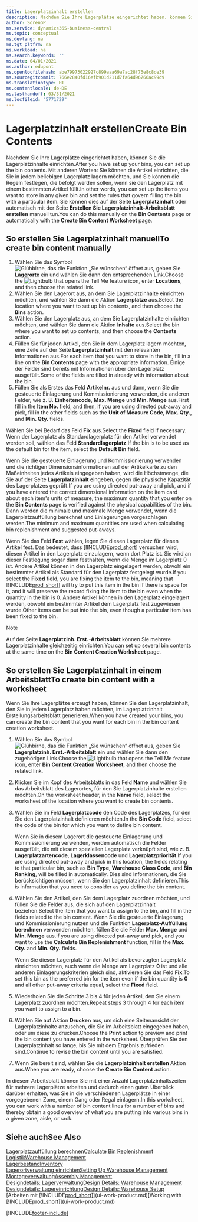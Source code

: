 ```yaml
---
title: Lagerplatzinhalt erstellen
description: Nachdem Sie Ihre Lagerplätze eingerichtet haben, können Sie die Artikel angeben, die Sie darin speichern möchten, und Regeln einrichten, die steuern, wie oft Lagerplätze nachgefüllt werden.
author: SorenGP
ms.service: dynamics365-business-central
ms.topic: conceptual
ms.devlang: na
ms.tgt_pltfrm: na
ms.workload: na
ms.search.keywords: ''
ms.date: 04/01/2021
ms.author: edupont
ms.openlocfilehash: abe79973022927c899aaa69a7ac28f76e8c8de39
ms.sourcegitcommit: 766e2840fd16efb901d211d7fa64d96766ac99d9
ms.translationtype: HT
ms.contentlocale: de-DE
ms.lasthandoff: 03/31/2021
ms.locfileid: "5771729"
---
```

# <a name="create-bin-contents"></a><span data-ttu-id="dff7a-103">Lagerplatzinhalt erstellen</span><span class="sxs-lookup"><span data-stu-id="dff7a-103">Create Bin Contents</span></span>

<span data-ttu-id="dff7a-104">Nachdem Sie Ihre Lagerplätze eingerichtet haben, können Sie die Lagerplatzinhalte einrichten.</span><span class="sxs-lookup"><span data-stu-id="dff7a-104">After you have set up your bins, you can set up the bin contents.</span></span> <span data-ttu-id="dff7a-105">Mit anderen Worten: Sie können die Artikel einrichten, die Sie in jedem beliebigen Lagerplatz lagern möchten, und Sie können die Regeln festlegen, die befolgt werden sollen, wenn sie den Lagerplatz mit einem bestimmten Artikel füllt.</span><span class="sxs-lookup"><span data-stu-id="dff7a-105">In other words, you can set up the items you want to store in any given bin and set the rules that govern filling the bin with a particular item.</span></span> <span data-ttu-id="dff7a-106">Sie können dies auf der Seite **Lagerplatzinhalt** oder automatisch mit der Seite **Erstellen Sie Lagerplatzinhalt-Arbeitsblatt erstellen** manuell tun.</span><span class="sxs-lookup"><span data-stu-id="dff7a-106">You can do this manually on the **Bin Contents** page or automatically with the **Create Bin Content Worksheet** page.</span></span>

## <a name="to-create-bin-content-manually"></a><span data-ttu-id="dff7a-107">So erstellen Sie Lagerplatzinhalt manuell</span><span class="sxs-lookup"><span data-stu-id="dff7a-107">To create bin content manually</span></span>

1. <span data-ttu-id="dff7a-108">Wählen Sie das Symbol ![Glühbirne, das die Funktion „Sie wünschen“ öffnet](media/ui-search/search_small.png "Was möchten Sie tun?") aus, geben Sie **Lagerorte** ein und wählen Sie dann den entsprechenden Link.</span><span class="sxs-lookup"><span data-stu-id="dff7a-108">Choose the ![Lightbulb that opens the Tell Me feature](media/ui-search/search_small.png "Tell me what you want to do") icon, enter **Locations**, and then choose the related link.</span></span>  
2. <span data-ttu-id="dff7a-109">Wählen Sie den Lagerort aus, an dem Sie Lagerplatzinhalte einrichten möchten, und wählen Sie dann die Aktion **Lagerplätze** aus.</span><span class="sxs-lookup"><span data-stu-id="dff7a-109">Select the location where you want to set up bin contents,  and then choose the **Bins** action.</span></span>  
3. <span data-ttu-id="dff7a-110">Wählen Sie den Lagerplatz aus, an dem Sie Lagerplatzinhalte einrichten möchten, und wählen Sie dann die Aktion **Inhalte** aus.</span><span class="sxs-lookup"><span data-stu-id="dff7a-110">Select the bin where you want to set up contents, and then choose the **Contents** action.</span></span>  
4. <span data-ttu-id="dff7a-111">Füllen Sie für jeden Artikel, den Sie in dem Lagerplatz lagern möchten, eine Zeile auf der Seite **Lagerplatzinhalt** mit den relevanten Informationen aus.</span><span class="sxs-lookup"><span data-stu-id="dff7a-111">For each item that you want to store in the bin, fill in a line on the **Bin Contents** page with the appropriate information.</span></span> <span data-ttu-id="dff7a-112">Einige der Felder sind bereits mit Informationen über den Lagerplatz ausgefüllt.</span><span class="sxs-lookup"><span data-stu-id="dff7a-112">Some of the fields are filled in already with information about the bin.</span></span>  
5. <span data-ttu-id="dff7a-113">Füllen Sie als Erstes das Feld **Artikelnr.** aus und dann, wenn Sie die gesteuerte Einlagerung und Kommissionierung verwenden, die anderen Felder, wie z. B. **Einheitencode**, **Max. Menge** und **Min. Menge** aus.</span><span class="sxs-lookup"><span data-stu-id="dff7a-113">First fill in the **Item No.** field, and then, if you are using directed put-away and pick, fill in the other fields such as the **Unit of Measure Code**, **Max. Qty.**, and **Min. Qty.** fields.</span></span>  

<span data-ttu-id="dff7a-114">Wählen Sie bei Bedarf das Feld **Fix** aus.</span><span class="sxs-lookup"><span data-stu-id="dff7a-114">Select the **Fixed** field if necessary.</span></span> <span data-ttu-id="dff7a-115">Wenn der Lagerplatz als Standardlagerplatz für den Artikel verwendet werden soll, wählen das Feld **Standardlagerplatz**.</span><span class="sxs-lookup"><span data-stu-id="dff7a-115">If the bin is to be used as the default bin for the item, select the **Default Bin** field.</span></span>  

<span data-ttu-id="dff7a-116">Wenn Sie die gesteuerte Einlagerung und Kommissionierung verwenden und die richtigen Dimensionsinformationen auf der Artikelkarte zu den Maßeinheiten jedes Artikels eingegeben haben, wird die Höchstmenge, die Sie auf der Seite **Lagerplatzinhalt** eingeben, gegen die physische Kapazität des Lagerplatzes geprüft.</span><span class="sxs-lookup"><span data-stu-id="dff7a-116">If you are using directed put-away and pick, and if you have entered the correct dimensional information on the item card about each item's units of measure, the maximum quantity that you enter on the **Bin Contents** page is verified against the physical capabilities of the bin.</span></span> <span data-ttu-id="dff7a-117">Dann werden die minimale und maximale Menge verwendet, wenn die Lagerplatzauffüllung berechnet und Einlagerungen vorgeschlagen werden.</span><span class="sxs-lookup"><span data-stu-id="dff7a-117">The minimum and maximum quantities are used when calculating bin replenishment and suggested put-aways.</span></span>  

<span data-ttu-id="dff7a-118">Wenn Sie das Feld **Fest** wählen, legen Sie diesen Lagerplatz für diesen Artikel fest. Das bedeutet, dass [!INCLUDE[prod_short](includes/prod_short.md)] versuchen wird, diesen Artikel in den Lagerplatz einzulagern, wenn dort Platz ist. Sie wird an dieser Festlegung sogar dann festhalten, wenn die Menge im Lagerplatz 0 ist. Andere Artikel können in den Lagerplatz eingelagert werden, obwohl ein bestimmter Artikel als Standard für den Lagerplatz festgelegt wurde.</span><span class="sxs-lookup"><span data-stu-id="dff7a-118">If you select the **Fixed** field, you are fixing the item to the bin, meaning that [!INCLUDE[prod_short](includes/prod_short.md)] will try to put this item in the bin if there is space for it, and it will preserve the record fixing the item to the bin even when the quantity in the bin is 0.</span></span> <span data-ttu-id="dff7a-119">Andere Artikel können in den Lagerplatz eingelagert werden, obwohl ein bestimmter Artikel dem Lagerplatz fest zugewiesen wurde.</span><span class="sxs-lookup"><span data-stu-id="dff7a-119">Other items can be put into the bin, even though a particular item has been fixed to the bin.</span></span>  

> [!NOTE]  
> <span data-ttu-id="dff7a-120">Auf der Seite **Lagerplatzinh. Erst.-Arbeitsblatt** können Sie mehrere Lagerplatzinhalte gleichzeitig einrichten.</span><span class="sxs-lookup"><span data-stu-id="dff7a-120">You can set up several bin contents at the same time on the **Bin Content Creation Worksheet** page.</span></span>  

## <a name="to-create-bin-content-with-a-worksheet"></a><span data-ttu-id="dff7a-121">So erstellen Sie Lagerplatzinhalt in einem Arbeitsblatt</span><span class="sxs-lookup"><span data-stu-id="dff7a-121">To create bin content with a worksheet</span></span>

<span data-ttu-id="dff7a-122">Wenn Sie Ihre Lagerplätze erzeugt haben, können Sie den Lagerplatzinhalt, den Sie in jedem Lagerplatz haben möchten, im Lagerplatzinhalt Erstellungsarbeitsblatt generieren.</span><span class="sxs-lookup"><span data-stu-id="dff7a-122">When you have created your bins, you can create the bin content that you want for each bin in the bin content creation worksheet.</span></span>

1. <span data-ttu-id="dff7a-123">Wählen Sie das Symbol ![Glühbirne, das die Funktion „Sie wünschen“ öffnet](media/ui-search/search_small.png "Was möchten Sie tun?") aus, geben Sie **Lagerplatzinh. Erst.-Arbeitsblatt** ein und wählen Sie dann den zugehörigen Link.</span><span class="sxs-lookup"><span data-stu-id="dff7a-123">Choose the ![Lightbulb that opens the Tell Me feature](media/ui-search/search_small.png "Tell me what you want to do") icon, enter **Bin Content Creation Worksheet**, and then choose the related link.</span></span>  
2. <span data-ttu-id="dff7a-124">Klicken Sie im Kopf des Arbeitsblatts in das Feld **Name** und wählen Sie das Arbeitsblatt des Lagerortes, für den Sie Lagerplatzinhalte erstellen möchten.</span><span class="sxs-lookup"><span data-stu-id="dff7a-124">On the worksheet header, in the **Name** field, select the worksheet of the location where you want to create bin contents.</span></span>  
3. <span data-ttu-id="dff7a-125">Wählen Sie im Feld **Lagerplatzcode** den Code des Lagerplatzes, für den Sie den Lagerplatzinhalt definieren möchten.</span><span class="sxs-lookup"><span data-stu-id="dff7a-125">In the **Bin Code** field, select the code of the bin for which you want to define bin content.</span></span>  

    <span data-ttu-id="dff7a-126">Wenn Sie in diesem Lagerort die gesteuerte Einlagerung und Kommissionierung verwenden, werden automatisch die Felder ausgefüllt, die mit diesem speziellen Lagerplatz verknüpft sind, wie z. B. **Lagerplatzartencode**, **Lagerklassencode** und **Lagerplatzpriorität**.</span><span class="sxs-lookup"><span data-stu-id="dff7a-126">If you are using directed put-away and pick in this location, the fields relating to that particular bin, such as **Bin Type**, **Warehouse Class Code**, and **Bin Ranking**, will be filled in automatically.</span></span> <span data-ttu-id="dff7a-127">Dies sind Informationen, die Sie berücksichtigen müssen, wenn Sie den Lagerplatzinhalt definieren.</span><span class="sxs-lookup"><span data-stu-id="dff7a-127">This is information that you need to consider as you define the bin content.</span></span>  
4. <span data-ttu-id="dff7a-128">Wählen Sie den Artikel, den Sie dem Lagerplatz zuordnen möchten, und füllen Sie die Felder aus, die sich auf den Lagerplatzinhalt beziehen.</span><span class="sxs-lookup"><span data-stu-id="dff7a-128">Select the item that you want to assign to the bin, and fill in the fields related to the bin content.</span></span> <span data-ttu-id="dff7a-129">Wenn Sie die gesteuerte Einlagerung und Kommissionierung nutzen und die Funktion **Lagerplatz-Auffüllung berechnen** verwenden möchten, füllen Sie die Felder **Max. Menge** und **Min. Menge** aus.</span><span class="sxs-lookup"><span data-stu-id="dff7a-129">If you are using directed put-away and pick, and you want to use the **Calculate Bin Replenishment** function, fill in the **Max. Qty.** and **Min. Qty.** fields.</span></span>  

    <span data-ttu-id="dff7a-130">Wenn Sie diesen Lagerplatz für den Artikel als bevorzugten Lagerplatz einrichten möchten, auch wenn die Menge am Lagerplatz **0** ist und alle anderen Einlagerungskriterien gleich sind, aktivieren Sie das Feld **Fix**.</span><span class="sxs-lookup"><span data-stu-id="dff7a-130">To set this bin as the preferred bin for the item even if the bin quantity is **0** and all other put-away criteria equal, select the **Fixed** field.</span></span>  
5. <span data-ttu-id="dff7a-131">Wiederholen Sie die Schritte 3 bis 4 für jeden Artikel, den Sie einem Lagerplatz zuordnen möchten.</span><span class="sxs-lookup"><span data-stu-id="dff7a-131">Repeat steps 3 through 4 for each item you want to assign to a bin.</span></span>  
6. <span data-ttu-id="dff7a-132">Wählen Sie auf Aktion **Drucken** aus, um sich eine Seitenansicht der Lagerplatzinhalte anzusehen, die Sie im Arbeitsblatt eingegeben haben, oder um diese zu drucken.</span><span class="sxs-lookup"><span data-stu-id="dff7a-132">Choose the **Print** action to preview and print the bin content you have entered in the worksheet.</span></span> <span data-ttu-id="dff7a-133">Überprüfen Sie den Lagerplatzinhalt so lange, bis Sie mit dem Ergebnis zufrieden sind.</span><span class="sxs-lookup"><span data-stu-id="dff7a-133">Continue to revise the bin content until you are satisfied.</span></span>  
7. <span data-ttu-id="dff7a-134">Wenn Sie bereit sind, wählen Sie die **Lagerplatzinhalt erstellen** Aktion aus.</span><span class="sxs-lookup"><span data-stu-id="dff7a-134">When you are ready, choose the **Create Bin Content** action.</span></span>  

<span data-ttu-id="dff7a-135">In diesem Arbeitsblatt können Sie mit einer Anzahl Lagerplatzinhaltszeilen für mehrere Lagerplätze arbeiten und dadurch einen guten Überblick darüber erhalten, was Sie in die verschiedenen Lagerplätze in einer vorgegebenen Zone, einem Gang oder Regal einlagern.</span><span class="sxs-lookup"><span data-stu-id="dff7a-135">In this worksheet, you can work with a number of bin content lines for a number of bins and thereby obtain a good overview of what you are putting into various bins in a given zone, aisle, or rack.</span></span>  

## <a name="see-also"></a><span data-ttu-id="dff7a-136">Siehe auch</span><span class="sxs-lookup"><span data-stu-id="dff7a-136">See Also</span></span>

[<span data-ttu-id="dff7a-137">Lagerplatzauffüllung berechnen</span><span class="sxs-lookup"><span data-stu-id="dff7a-137">Calculate Bin Replenishment</span></span>](warehouse-how-to-calculate-bin-replenishment.md)  
[<span data-ttu-id="dff7a-138">Logistik</span><span class="sxs-lookup"><span data-stu-id="dff7a-138">Warehouse Management</span></span>](warehouse-manage-warehouse.md)  
[<span data-ttu-id="dff7a-139">Lagerbestand</span><span class="sxs-lookup"><span data-stu-id="dff7a-139">Inventory</span></span>](inventory-manage-inventory.md)  
[<span data-ttu-id="dff7a-140">Lagerortverwaltung einrichten</span><span class="sxs-lookup"><span data-stu-id="dff7a-140">Setting Up Warehouse Management</span></span>](warehouse-setup-warehouse.md)  
[<span data-ttu-id="dff7a-141">Montageverwaltung</span><span class="sxs-lookup"><span data-stu-id="dff7a-141">Assembly Management</span></span>](assembly-assemble-items.md)  
[<span data-ttu-id="dff7a-142">Designdetails: Lagerverwaltung</span><span class="sxs-lookup"><span data-stu-id="dff7a-142">Design Details: Warehouse Management</span></span>](design-details-warehouse-management.md)  
[<span data-ttu-id="dff7a-143">Designdetails: Lagereinrichtung</span><span class="sxs-lookup"><span data-stu-id="dff7a-143">Design Details: Warehouse Setup</span></span>](design-details-warehouse-setup.md)  
<span data-ttu-id="dff7a-144">[Arbeiten mit [!INCLUDE[prod_short](includes/prod_short.md)]](ui-work-product.md)</span><span class="sxs-lookup"><span data-stu-id="dff7a-144">[Working with [!INCLUDE[prod_short](includes/prod_short.md)]](ui-work-product.md)</span></span>


[!INCLUDE[footer-include](includes/footer-banner.md)]